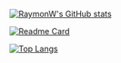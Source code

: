 
[![RaymonW's GitHub stats](https://github-readme-stats.vercel.app/api?username=wmxzrs&count_private=true&show_icons=true)](https://github.com/anuraghazra/github-readme-stats)


[![Readme Card](https://github-readme-stats.vercel.app/api/pin/?username=wmxzrs&repo=vita)](https://github.com/wmxzrs/vita)

[![Top Langs](https://github-readme-stats.vercel.app/api/top-langs/?username=wmxzrs)](https://github.com/wmxzrs/vita)

